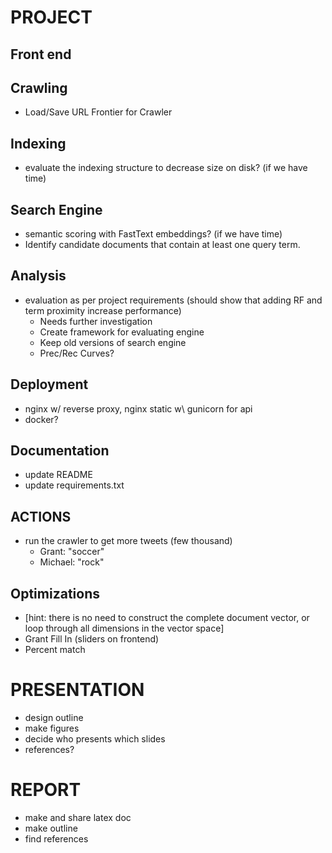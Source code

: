 # PROJECT
## Front end

## Crawling
* Load/Save URL Frontier for Crawler

## Indexing
* evaluate the indexing structure to decrease size on disk? (if we have time)

## Search Engine
* semantic scoring with FastText embeddings? (if we have time)
* Identify candidate documents that contain at least one query term.

## Analysis
* evaluation as per project requirements (should show that adding RF and term proximity increase performance)
    - Needs further investigation
    - Create framework for evaluating engine
    - Keep old versions of search engine
    - Prec/Rec Curves?

## Deployment
* nginx w/ reverse proxy, nginx static w\ gunicorn for api
* docker?

## Documentation
* update README
* update requirements.txt

## ACTIONS
* run the crawler to get more tweets (few thousand)
    - Grant: "soccer"
    - Michael: "rock"

## Optimizations
* [hint: there is no need to construct the complete document vector, or loop through all dimensions in the vector space]
* Grant Fill In (sliders on frontend)
* Percent match

# PRESENTATION
* design outline
* make figures
* decide who presents which slides
* references?

# REPORT
* make and share latex doc
* make outline
* find references
